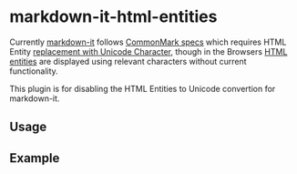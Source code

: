 # markdown-it-html-entities

Currently [markdown-it](https://github.com/markdown-it/markdown-it) follows
[CommonMark specs](https://spec.commonmark.org) which requires HTML Entity
[replacement with Unicode
Character](https://spec.commonmark.org/0.28/#entity-references), though in the
Browsers [HTML
entities](https://developer.mozilla.org/en-US/docs/Glossary/Entity) are
displayed using relevant characters without current functionality.

This plugin is for disabling the HTML Entities to Unicode convertion for
markdown-it.


## Usage

## Example

